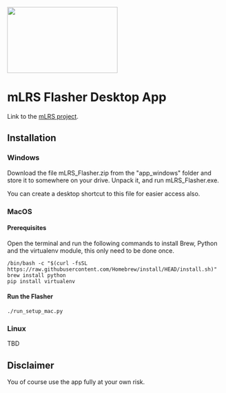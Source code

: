 <p align="left"><a href="https://raw.githubusercontent.com/olliw42/mLRS-docu/master/logos/mLRS_logo_long_w_slogan_1280x768.png"><img src="https://raw.githubusercontent.com/olliw42/mLRS-docu/master/logos/mLRS_logo_long_w_slogan_1280x768.png" align="center" height="153" width="256" ></a>

# mLRS Flasher Desktop App #

Link to the [mLRS project](https://github.com/olliw42/mLRS).


## Installation ##

### Windows ###

Download the file mLRS_Flasher.zip from the "app_windows" folder and store it to somewhere on your drive. Unpack it, and run mLRS_Flasher.exe.

You can create a desktop shortcut to this file for easier access also.


### MacOS ###

#### Prerequisites ####

Open the terminal and run the following commands to install Brew, Python and the virtualenv module, this only need to be done once.

``` 
/bin/bash -c "$(curl -fsSL https://raw.githubusercontent.com/Homebrew/install/HEAD/install.sh)"
brew install python
pip install virtualenv 
```

#### Run the Flasher ####

````
./run_setup_mac.py
````

### Linux ###

TBD


## Disclaimer ##

You of course use the app fully at your own risk.


